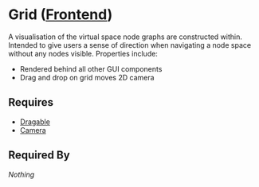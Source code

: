 # Grid ([Frontend](../../../frontend.md))

A visualisation of the virtual space node graphs are constructed within. Intended to give users a sense of direction when navigating a node space without any nodes visible. Properties include:

- Rendered behind all other GUI components
- Drag and drop on grid moves 2D camera

## Requires

- [Dragable](../properties/dragable/dragable.md)
- [Camera](../camera/camera.md)

## Required By

*Nothing*
